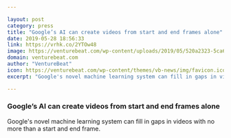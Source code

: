 ```yaml
---

layout: post
category: press
title: "Google’s AI can create videos from start and end frames alone"
date: 2019-05-28 18:56:33
link: https://vrhk.co/2YTOw48
image: https://venturebeat.com/wp-content/uploads/2019/05/520a2323-5ca6-4aa2-be77-e681640347fa-e1558974559160.png?w=1200&strip=all
domain: venturebeat.com
author: "VentureBeat"
icon: https://venturebeat.com/wp-content/themes/vb-news/img/favicon.ico
excerpt: "Google's novel machine learning system can fill in gaps in videos with no more than a start and end frame."

---
```


### Google’s AI can create videos from start and end frames alone

Google's novel machine learning system can fill in gaps in videos with no more than a start and end frame.